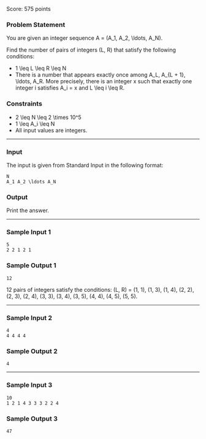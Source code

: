 Score: 575 points

### Problem Statement

You are given an integer sequence A = (A\_1, A\_2, \ldots, A\_N).

Find the number of pairs of integers (L, R) that satisfy the following conditions:

* 1 \leq L \leq R \leq N
* There is a number that appears exactly once among A\_L, A\_{L + 1}, \ldots, A\_R. More precisely, there is an integer x such that exactly one integer i satisfies A\_i = x and L \leq i \leq R.

### Constraints

* 2 \leq N \leq 2 \times 10^5
* 1 \leq A\_i \leq N
* All input values are integers.

---

### Input

The input is given from Standard Input in the following format:

```
N
A_1 A_2 \ldots A_N
```

### Output

Print the answer.

---

### Sample Input 1

```
5
2 2 1 2 1
```

### Sample Output 1

```
12
```

12 pairs of integers satisfy the conditions: (L, R) = (1, 1), (1, 3), (1, 4), (2, 2), (2, 3), (2, 4), (3, 3), (3, 4), (3, 5), (4, 4), (4, 5), (5, 5).

---

### Sample Input 2

```
4
4 4 4 4
```

### Sample Output 2

```
4
```

---

### Sample Input 3

```
10
1 2 1 4 3 3 3 2 2 4
```

### Sample Output 3

```
47
```